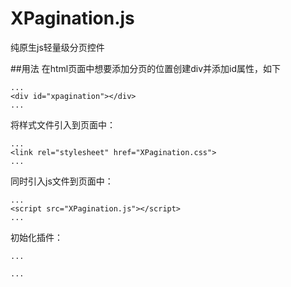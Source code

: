 XPagination.js
==========

纯原生js轻量级分页控件

##用法
在html页面中想要添加分页的位置创建div并添加id属性，如下

```
...
<div id="xpagination"></div>
...
```

将样式文件引入到页面中：
```
...
<link rel="stylesheet" href="XPagination.css">
...
```

同时引入js文件到页面中：
```
...
<script src="XPagination.js"></script>
...
```

初始化插件：
```
...

...
```

